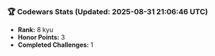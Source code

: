 ### 🏆 Codewars Stats (Updated: 2025-08-31 21:06:46 UTC)

- **Rank:** 8 kyu
- **Honor Points:** 3
- **Completed Challenges:** 1

